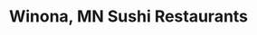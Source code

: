 ---
layout: city
title: Winona, MN Sushi Restaurants
permalink: /minnesota/winona/
stateAbbr: MN
stateName: Minnesota
cityName: Winona

---
